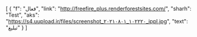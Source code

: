[
  {
    "f": "فعال",
    "link": "http://freefire_plus.renderforestsites.com/",
    "sharh": "Test",
    "aks": "https://s4.uupload.ir/files/screenshot_۲۰۲۱۰۸۰۱_۱۰۲۲۲۰_ippl.jpg",
    "text": "تبلیغ"
  }
]
